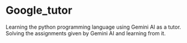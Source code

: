 # Google_tutor
Learning the python programming language using Gemini AI as a tutor.
Solving the assignments given by Gemini AI and learning from it.
